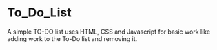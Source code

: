 # To_Do_List
A simple TO-DO list uses HTML, CSS and Javascript for basic work like adding work to the To-Do list and removing it.
